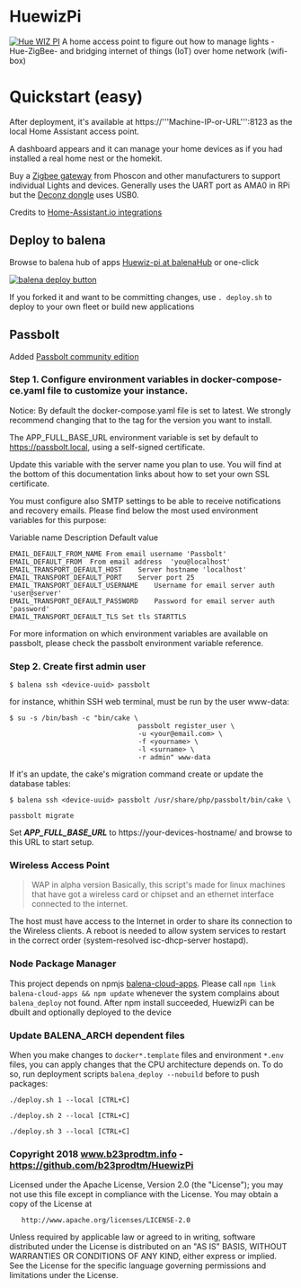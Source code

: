 # HuewizPi
[![Hue WIZ PI](https://circleci.com/gh/b23prodtm/HuewizPi.svg?style=shield)](https://app.circleci.com/pipelines/github/b23prodtm/HuewizPi)
  A home access point to figure out how to manage lights -Hue-ZigBee- and bridging internet of things
(IoT) over home network (wifi-box)

# Quickstart (easy)
After deployment, it's available at https://'''Machine-IP-or-URL''':8123 as the local Home Assistant access point.

A dashboard appears and it can manage your home devices as if you had installed a real home nest or the homekit.

Buy a [Zigbee gateway](https://phoscon.de/en/raspbee2/) from Phoscon and other manufacturers to support individual Lights and devices.
Generally uses the UART port as AMA0 in RPi but the [Deconz dongle](https://phoscon.de/en/conbee2/) uses USB0.

Credits to [Home-Assistant.io integrations](https://www.home-assistant.io/integrations/)

## Deploy to balena
Browse to balena hub of apps [Huewiz-pi at balenaHub]([www/balena.io](https://hub.balena.io/apps/1951536/huewiz-pi)) or one-click

  [![balena deploy button](https://www.balena.io/deploy.svg)](https://dashboard.balena-cloud.com/deploy?repoUrl=https://github.com/b23prodtm/HuewizPi)

If you forked it and want to be committing changes, use `. deploy.sh` to deploy to your own fleet or build new applications

## Passbolt
Added [Passbolt community edition](https://www.passbolt.com/ce/docker)
### Step 1. Configure environment variables in docker-compose-ce.yaml file to customize your instance.

Notice: By default the docker-compose.yaml file is set to latest. We strongly recommend changing that to the tag for the version you want to install.

The APP_FULL_BASE_URL environment variable is set by default to https://passbolt.local, using a self-signed certificate.

Update this variable with the server name you plan to use. You will find at the bottom of this documentation links about how to set your own SSL certificate.

You must configure also SMTP settings to be able to receive notifications and recovery emails. Please find below the most used environment variables for this purpose:

Variable name	Description	Default value
```
EMAIL_DEFAULT_FROM_NAME	From email username	'Passbolt'
EMAIL_DEFAULT_FROM	From email address	'you@localhost'
EMAIL_TRANSPORT_DEFAULT_HOST	Server hostname	'localhost'
EMAIL_TRANSPORT_DEFAULT_PORT	Server port	25
EMAIL_TRANSPORT_DEFAULT_USERNAME	Username for email server auth	'user@server'
EMAIL_TRANSPORT_DEFAULT_PASSWORD	Password for email server auth	'password'
EMAIL_TRANSPORT_DEFAULT_TLS	Set tls	STARTTLS
```
For more information on which environment variables are available on passbolt, please check the passbolt environment variable reference.


### Step 2. Create first admin user

```
$ balena ssh <device-uuid> passbolt
```
for instance, whithin SSH web terminal, must be run by the user www-data:
```
$ su -s /bin/bash -c "bin/cake \
                                passbolt register_user \
                                -u <your@email.com> \
                                -f <yourname> \
                                -l <surname> \
                                -r admin" www-data
```
If it's an update, the cake's migration command create or update the database tables:

```
$ balena ssh <device-uuid> passbolt /usr/share/php/passbolt/bin/cake \
                                                                passbolt migrate
```

Set ***APP_FULL_BASE_URL*** to https://your-devices-hostname/ and browse to this URL to start setup.
### Wireless Access Point
> WAP in alpha version
Basically, this script's made for linux machines that have got a wireless card or chipset and an ethernet interface connected to the internet.

The host must have access to the Internet in order to share its connection to the Wireless clients. A reboot is needed to allow system services to restart in the correct order (system-resolved isc-dhcp-server hostapd).

### Node Package Manager

  This project depends on npmjs [balena-cloud-apps](https://www.npmjs.com/package/balena-cloud-apps). Please call
  `npm link balena-cloud-apps && npm update`
  whenever the system complains about `balena_deploy` not found.
After npm install succeeded, HuewizPi can be dbuilt and optionally deployed to the device

### Update BALENA_ARCH dependent files

When you make changes to `docker*.template` files and environment `*.env` files, you can apply changes that the CPU architecture depends on. To do so, run deployment scripts `balena_deploy --nobuild` before to push packages:
``` Updates armhf files (ARM v7 32 bits kernel)
./deploy.sh 1 --local [CTRL+C]
```
``` Updates aarch64 files (ARM v8 64 bits kernel
./deploy.sh 2 --local [CTRL+C]
```
``` Updates x86_64 files (AMD/Intel 64 bits Cores)
./deploy.sh 3 --local [CTRL+C]
```

### Copyright 2018 www.b23prodtm.info - https://github.com/b23prodtm/HuewizPi

Licensed under the Apache License, Version 2.0 (the "License");
   you may not use this file except in compliance with the License.
   You may obtain a copy of the License at

       http://www.apache.org/licenses/LICENSE-2.0

   Unless required by applicable law or agreed to in writing, software
   distributed under the License is distributed on an "AS IS" BASIS,
   WITHOUT WARRANTIES OR CONDITIONS OF ANY KIND, either express or implied.
   See the License for the specific language governing permissions and
   limitations under the License.

